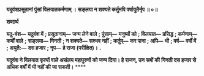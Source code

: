 **यदुवंशप्रसूतानां पुंसां विलयातकर्मणाम् ।** **सङ्लया न शक्यते कर्तुमपि वर्षायुतैर्नृप ॥ ०॥** 

**शब्दार्थ** 

**यदु-वंश—** **यदुवंश में** **; प्रसूतानाम्—** **जन्म लेने वाले** **; पुंसाम्—** **मनुष्यों को** **; विलयात—** **प्रसिद्ध** **; कर्मणाम्—** **कर्मों वाले** **;** **सङ्लया—** **गिनती** **; न शक्यते—** **सश्भव नहीं** **; कर्तुम्—** **कर पाना** **; अपि—** **भी** **; वर्ष—** **वर्षों में** **; अयुतै:—** **दस हजार** **; नृप—** **हे राजा** **(परीक्षित)।** **.** 

**यदुवंश ने विलयात कृत्यों वाले असंलय महापुरुषों को जन्म दिया। हे राजन्, उन सबों की** **गिनती दस हजार से अधिक वर्षों में भी नहीं की जा सकती।** **** 